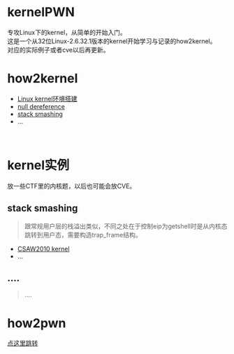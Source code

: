 # kernelPWN
专攻Linux下的kernel，从简单的开始入门。</br>
这是一个从32位Linux-2.6.32.1版本的kernel开始学习与记录的how2kernel。</br>
对应的实际例子或者cve以后再更新。</br>



# how2kernel

- [Linux kernel环境搭建](https://github.com/fangdada/kernelPWN/tree/master/00build_environ)
- [null dereference](https://github.com/fangdada/kernelPWN/tree/master/01null_dereference)
- [stack smashing](https://github.com/fangdada/kernelPWN/tree/master/02stack_smashing)
- ...

</br>

# kernel实例

放一些CTF里的内核题，以后也可能会放CVE。</br>

## stack smashing

> 跟常规用户层的栈溢出类似，不同之处在于控制eip为getshell时是从内核态跳转到用户态，需要构造trap_frame结构。

- [CSAW2010 kernel](https://github.com/fangdada/kernelPWN/tree/master/CSAW2010)
- ...

## ....

> ....

# how2pwn

[点这里跳转](https://github.com/fangdada/ctf/tree/master/how2pwn)



